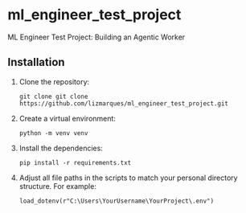 # ml_engineer_test_project
ML Engineer Test Project: Building an Agentic Worker



## Installation

1. Clone the repository:
    ```plaintext
    git clone git clone https://github.com/lizmarques/ml_engineer_test_project.git
    ```

2.  Create a virtual environment:
    
    ```plaintext
    python -m venv venv
    ```
    
3.  Install the dependencies:
    
    ```plaintext
    pip install -r requirements.txt
    ```
    
4.  Adjust all file paths in the scripts to match your personal directory structure. For example:
    ```plaintext
    load_dotenv(r"C:\Users\YourUsername\YourProject\.env")
    ```
